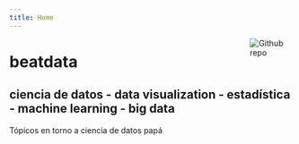 ```yaml
---
title: Home
---
```


[<img src="https://simpleicons.org/icons/github.svg" style="max-width:15%;min-width:40px;float:right;" alt="Github repo" />](https://github.com/yihui/hugo-xmin)

# beatdata 

## ciencia de datos - data visualization - estadística - machine learning - big data

Tópicos en torno a ciencia de datos papá

